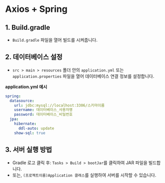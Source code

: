 # Axios + Spring 

## 1. Build.gradle
- `Build.gradle` 파일을 열어 빌드를 시켜줍니다.

## 2. 데이터베이스 설정
- `src > main > resources` 폴더 안의 `application.yml` 또는 `application.properties` 파일을 열어 데이터베이스 연결 정보를 설정합니다.

**application.yml 예시**
```yaml
spring:
  datasource:
    url: jdbc:mysql://localhost:3306/스키마이름
    username: 데이터베이스_사용자명
    password: 데이터베이스_비밀번호
  jpa:
    hibernate:
      ddl-auto: update
    show-sql: true

```

## 3. 서버 실행 방법
- Gradle 로고 클릭 후: `Tasks > Build > bootJar`를 클릭하여 JAR 파일을 빌드합니다.
- 또는, `(프로젝트이름)Application 클래스`를 실행하여 서버를 시작할 수 있습니다.
